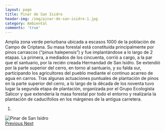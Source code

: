```yaml
---
layout: page
title: Pinar de San Isidro
header-img: /img/pinar-de-san-isidro-1.jpg
category: Ambiental
comments: 'true'
---
```



Amplia zona verde periurbana ubicada a escasos 1000 de la población de Campo de Criptana.
Su masa forestal está constituida principalmente por pinos carrascos (“pinus halepensis”) y fue implantándose a lo largo de 2 etapas.
La primera, a mediados de los cincuenta, corrió a cargo, a la par que el santuario, por la recién creada Hermandad de San Isidro. Se extendió por la parte superior del cerro, en torno al santuario, y su falda sur, participando los agricultores del pueblo mediante el continuo acarreo de agua en carros.
Tras algunas actuaciones puntuales de plantación de pinos en la parte superior del cerro, a lo largo de la década de los noventa tuvo lugar la segunda etapa de plantación, organizada por el Grupo Ecologista Salicor y que extendería la masa forestal por todo el entorno y realizaría la plantación de caducifolios en los márgenes de la antigua carretera.

<div id="myCarousel" class="carousel slide" data-ride="carousel">
  <!-- Indicators -->
  <ol class="carousel-indicators">
    <li data-target="#myCarousel" data-slide-to="0" class="active"></li>
  </ol>
  <!-- Wrapper for slides -->
  <div class="carousel-inner" role="listbox">
    <div class="item active">
      <img src="{{ site.github.url }}/img/pinar-de-san-isidro-1.jpg" alt="Pinar de San Isidro">
    </div>
  <!-- Left and right controls -->
  <a class="left carousel-control" href="#myCarousel" role="button" data-slide="prev">
    <span class="glyphicon glyphicon-chevron-left" aria-hidden="true"></span>
    <span class="sr-only">Previous</span>
  </a>
  <a class="right carousel-control" href="#myCarousel" role="button" data-slide="next">
    <span class="glyphicon glyphicon-chevron-right" aria-hidden="true"></span>
    <span class="sr-only">Next</span>
  </a>
</div>
